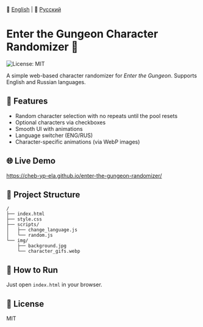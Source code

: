📘 [English](README.md) | 📙 [Русский](README.ru.md)
# Enter the Gungeon Character Randomizer 🎲

![License: MIT](https://img.shields.io/badge/License-MIT-yellow.svg)

A simple web-based character randomizer for *Enter the Gungeon*. Supports English and Russian languages.

## 🔧 Features

- Random character selection with no repeats until the pool resets
- Optional characters via checkboxes
- Smooth UI with animations
- Language switcher (ENG/RUS)
- Character-specific animations (via WebP images)

## 🌐 Live Demo

https://cheb-yp-ela.github.io/enter-the-gungeon-randomizer/

## 📁 Project Structure

```
/
├── index.html
├── style.css
├── scripts/
│   ├── change_language.js
│   └── random.js
└── img/
    ├── background.jpg
    └── character_gifs.webp
```

## 🚀 How to Run

Just open `index.html` in your browser.

## 📝 License

MIT
